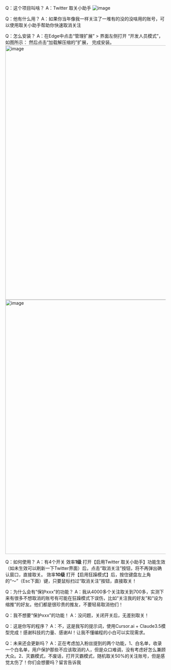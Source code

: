 Q：这个项目叫啥？
A：Twitter 取关小助手
![image](https://github.com/user-attachments/assets/7288ab9a-ffcc-4faf-a1e0-099f8bc02fa0)


Q：他有什么用？
A：如果你当年像我一样关注了一堆有的没的没啥用的账号，可以使用取关小助手帮助你快速取消关注

Q：怎么安装？
A：在Edge中点击“管理扩展” > 界面左侧打开 “开发人员模式”，如图所示：
然后点击“加载解压缩的”扩展，
完成安装。
<img width="800" alt="image" src="https://github.com/user-attachments/assets/03d315d0-868c-4b91-a4ca-02d5fd637939">
<img width="800" alt="image" src="https://github.com/user-attachments/assets/5bb05643-6009-4ee4-bd91-0910bf36b9e2">

Q：如何使用？
A：有4个开关
效率**1级**
打开【启用Twitter 取关小助手】功能生效（如未生效可以刷新一下Twitter界面）后，点击“取消关注”按钮，将不再弹出确认窗口，直接取关。
效率**10级**
打开【启用狂躁模式】后，按住键盘左上角的“～”（Esc下面）键，只要鼠标扫过“取消关注”按钮，直接取关！

Q：为什么会有“保护xxx”的功能？
A：我从4000多个关注取关到700多，实测下来有很多不想取消的账号有可能在狂躁模式下误伤，比如“关注我的好友”和“设为缩推”的好友。他们都是很珍贵的推友，不要轻易取消他们！

Q：我不想要“保护xxx”的功能！
A：没问题，关闭开关后，无差别取关！

Q：这是你写的程序？
A：不，这是我写的提示词，使用Cursor.ai + Claude3.5模型完成！感谢科技的力量、感谢AI！让我不懂编程的小白可以实现需求。

Q：未来还会更新吗？
A：正在考虑加入粉丝提到的两个功能，1、白名单，收录一个白名单，用户保护那些不应该取消的人，但是众口难调，没有考虑好怎么兼顾大众。2、灭霸模式，不废话，打开灭霸模式，随机取关50%的关注账号，但是感觉太伤了！你们会想要吗？留言告诉我


